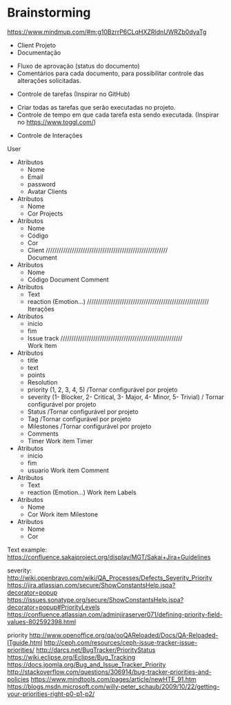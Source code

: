 # Brainstorming #

https://www.mindmup.com/#m:g10BzrrP6CLqHXZRldnUWRZb0dyaTg


* Client
Projeto
 * Documentação
  - Fluxo de aprovação (status do documento)
  - Comentários para cada documento, para possibilitar controle das alterações solicitadas.
 * Controle de tarefas (Inspirar no GitHub)
  - Criar todas as tarefas que serão executadas no projeto.
  - Controle de tempo em que cada tarefa esta sendo executada. (Inspirar no https://www.toggl.com/)
 * Controle de Interações

User
  - Atributos
    - Nome
    - Email
    - password
    - Avatar
Clients
  - Atributos
    - Nome
    - Cor
Projects
  - Atributos
    - Nome
    - Código
    - Cor
    - Client
////////////////////////////////////////////////////////  
Document
  - Atributos
    - Nome
    - Código
Document Comment 
  - Atributos
    - Text
    - reaction (Emotion...)
////////////////////////////////////////////////////////
Iterações
  - Atributos
    - inicio
    - fim
    - Issue track
////////////////////////////////////////////////////////    
Work Item
  - Atributos
    - title
    - text
    - points
    - Resolution
    - priority (1, 2, 3, 4, 5) /Tornar configurável por projeto
    - severity (1- Blocker, 2- Critical, 3- Major, 4- Minor, 5- Trivial) / Tornar configurável por projeto
    - Status /Tornar configurável por projeto 
    - Tag /Tornar configurável por projeto
    - Milestones /Tornar configurável por projeto
    - Comments
    - Timer
Work item Timer
  - Atributos
    - inicio
    - fim
    - usuario
Work item Comment
  - Atributos
    - Text
    - reaction (Emotion...)
Work item Labels 
  - Atributos
    - Nome
    - Cor
Work item Milestone
  - Atributos
    - Nome
    - Cor

Text example:
  https://confluence.sakaiproject.org/display/MGT/Sakai+Jira+Guidelines

severity:
  http://wiki.openbravo.com/wiki/QA_Processes/Defects_Severity_Priority
  https://jira.atlassian.com/secure/ShowConstantsHelp.jspa?decorator=popup
  https://issues.sonatype.org/secure/ShowConstantsHelp.jspa?decorator=popup#PriorityLevels
  https://confluence.atlassian.com/adminjiraserver071/defining-priority-field-values-802592398.html

priority
  http://www.openoffice.org/qa/ooQAReloaded/Docs/QA-Reloaded-ITguide.html
  http://ceph.com/resources/ceph-issue-tracker-issue-priorities/
  http://darcs.net/BugTracker/PriorityStatus
  https://wiki.eclipse.org/Eclipse/Bug_Tracking
  https://docs.joomla.org/Bug_and_Issue_Tracker_Priority
  http://stackoverflow.com/questions/306914/bug-tracker-priorities-and-policies
  https://www.mindtools.com/pages/article/newHTE_91.htm
  https://blogs.msdn.microsoft.com/willy-peter_schaub/2009/10/22/getting-your-priorities-right-p0-p1-p2/